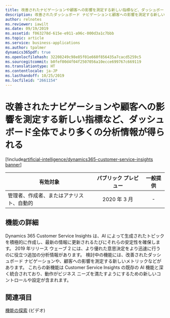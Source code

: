 ```yaml
---
title: 改善されたナビゲーションや顧客への影響を測定する新しい指標など、ダッシュボード全体でより多くの分析情報が得られる
description: 改善されたダッシュボード ナビゲーションと顧客への影響を測定する新しいメトリックにより、より多くの分析情報が得られます
author: relnotes
ms.reviewer: iawilt
ms.date: 09/19/2019
ms.assetid: f063278d-615e-e911-a96c-000d3a1c7bbb
ms.topic: article
ms.service: business-applications
ms.author: tpalmer
dynamics365pdf: true
ms.openlocfilehash: 32208249c98e85f01e660f856435a7cacd5259c5
ms.sourcegitcommit: b0fef00d4f04f2507056a10ecce699767c669119
ms.translationtype: HT
ms.contentlocale: ja-JP
ms.lasthandoff: 10/25/2019
ms.locfileid: "2661154"
---
```

# <a name="more-insights-across-dashboards-including-improved-navigation-and-new-metrics-to-measure-customer-impact"></a>改善されたナビゲーションや顧客への影響を測定する新しい指標など、ダッシュボード全体でより多くの分析情報が得られる
[!include[artificial-intelligence/dynamics365-customer-service-insights banner](../includes/artificial-intelligence/dynamics365-customer-service-insights.md)]

| 有効対象    |  パブリック プレビュー | 一般提供 | 
| ---------- | :----------: |:----------: |
|管理者、作成者、またはアナリスト、自動的|2020 年 3 月| -|






## <a name="feature-details"></a>機能の詳細
<!--feature detail start -->
Dynamics 365 Customer Service Insights は、AI によって生成されたトピックを積極的に作成し、最新の情報に更新されるたびにそれらの安定性を確保します。 2019 年リリース ウェーブ 2 には、より優れた意思決定をより迅速に行うのに役立つ追加の分析情報があります。 検討中の機能には、改善されたダッシュボード ナビゲーションや、顧客への影響を測定する新しいメトリックなどがあります。 これらの新機能は Customer Service Insights の既存の AI 機能と深く統合されており、動作がビジネス ニーズを満たすようにするための新しいコントロールや設定が含まれます。
<!--feature detail end -->










## <a name="see-also"></a>関連項目
[機能の探索](https://aka.ms/ROGCSI19RW2ROV1) (ビデオ)

